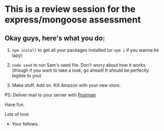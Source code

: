 # This is a review session for the express/mongoose assessment


## Okay guys, here's what you do:

1. `npm install` to get all your packages installed (or `npm i` if you wanna be lazy)

2. `node seed` to run Sam's seed file. Don't worry about how it works (though if you want to take a look, go ahead! It should be perfectly legible to you)

3. Make stuff. Add on. Kill Amazon with your new store.

PS: Deliver mail to your server with [Postman](https://www.getpostman.com/)

Have fun.

Lots of love

- Your fellows.
